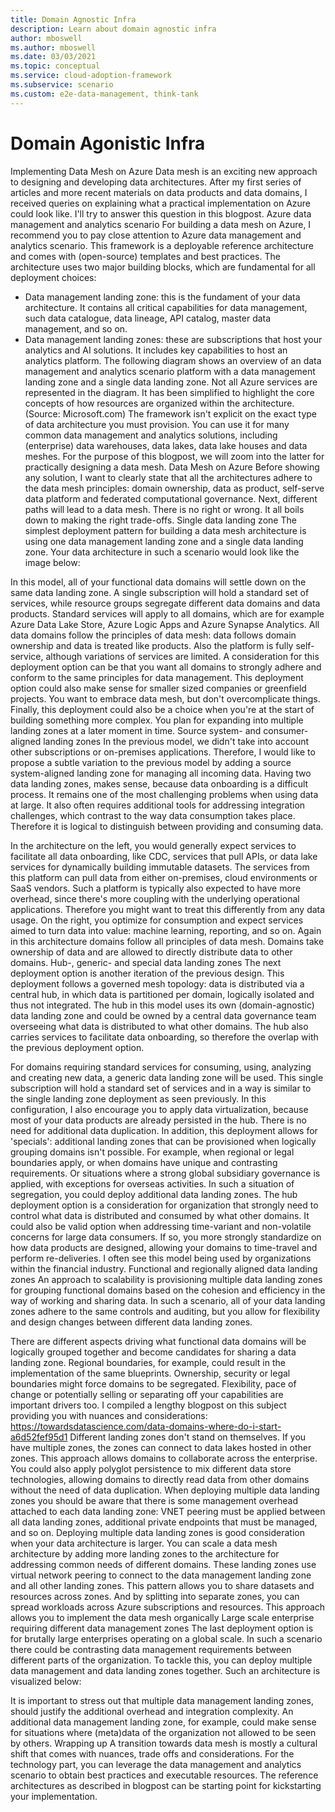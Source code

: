 ```yaml
---
title: Domain Agnostic Infra
description: Learn about domain agnostic infra
author: mboswell
ms.author: mboswell
ms.date: 03/03/2021
ms.topic: conceptual
ms.service: cloud-adoption-framework
ms.subservice: scenario
ms.custom: e2e-data-management, think-tank
---
```


# Domain Agonistic Infra

Implementing Data Mesh on Azure
Data mesh is an exciting new approach to designing and developing data architectures. After my first series of articles and more recent materials on data products and data domains, I received queries on explaining what a practical implementation on Azure could look like. I'll try to answer this question in this blogpost.
Azure data management and analytics scenario
For building a data mesh on Azure, I recommend you to pay close attention to Azure data management and analytics scenario. This framework is a deployable reference architecture and comes with (open-source) templates and best practices. The architecture uses two major building blocks, which are fundamental for all deployment choices:
*    Data management landing zone: this is the fundament of your data architecture. It contains all critical capabilities for data management, such data catalogue, data lineage, API catalog, master data management, and so on.
*    Data management landing zones: these are subscriptions that host your analytics and AI solutions. It includes key capabilities to host an analytics platform.
 The following diagram shows an overview of an data management and analytics scenario platform with a data management landing zone and a single data landing zone. Not all Azure services are represented in the diagram. It has been simplified to highlight the core concepts of how resources are organized within the architecture. (Source: Microsoft.com)
The framework isn't explicit on the exact type of data architecture you must provision. You can use it for many common data management and analytics solutions, including (enterprise) data warehouses, data lakes, data lake houses and data meshes. For the purpose of this blogpost, we will zoom into the latter for practically designing a data mesh.
Data Mesh on Azure
Before showing any solution, I want to clearly state that all the architectures adhere to the data mesh principles: domain ownership, data as product, self-serve data platform and federated computational governance. Next, different paths will lead to a data mesh. There is no right or wrong. It all boils down to making the right trade-offs.
Single data landing zone
The simplest deployment pattern for building a data mesh architecture is using one data management landing zone and a single data landing zone. Your data architecture in such a scenario would look like the image below:
 
In this model, all of your functional data domains will settle down on the same data landing zone. A single subscription will hold a standard set of services, while resource groups segregate different data domains and data products. Standard services will apply to all domains, which are for example Azure Data Lake Store, Azure Logic Apps and Azure Synapse Analytics.
All data domains follow the principles of data mesh: data follows domain ownership and data is treated like products. Also the platform is fully self-service, although variations of services are limited. A consideration for this deployment option can be that you want all domains to strongly adhere and conform to the same principles for data management. This deployment option could also make sense for smaller sized companies or greenfield projects. You want to embrace data mesh, but don't overcomplicate things. Finally, this deployment could also be a choice when you're at the start of building something more complex. You plan for expanding into multiple landing zones at a later moment in time.
Source system- and consumer-aligned landing zones
In the previous model, we didn't take into account other subscriptions or on-premises applications. Therefore, I would like to propose a subtle variation to the previous model by adding a source system-aligned landing zone for managing all incoming data. Having two data landing zones, makes sense, because data onboarding is a difficult process. It remains one of the most challenging problems when using data at large. It also often requires additional tools for addressing integration challenges, which contrast to the way data consumption takes place. Therefore it is logical to distinguish between providing and consuming data.
 
In the architecture on the left, you would generally expect services to facilitate all data onboarding, like CDC, services that pull APIs, or data lake services for dynamically building immutable datasets. The services from this platform can pull data from either on-premises, cloud environments or SaaS vendors. Such a platform is typically also expected to have more overhead, since there's more coupling with the underlying operational applications. Therefore you might want to treat this differently from any data usage.
On the right, you optimize for consumption and expect services aimed to turn data into value: machine learning, reporting, and so on. Again in this architecture domains follow all principles of data mesh. Domains take ownership of data and are allowed to directly distribute data to other domains.
Hub-, generic- and special data landing zones
The next deployment option is another iteration of the previous design. This deployment follows a governed mesh topology: data is distributed via a central hub, in which data is partitioned per domain, logically isolated and thus not integrated. The hub in this model uses its own (domain-agnostic) data landing zone and could be owned by a central data governance team overseeing what data is distributed to what other domains. The hub also carries services to facilitate data onboarding, so therefore the overlap with the previous deployment option.
 
For domains requiring standard services for consuming, using, analyzing and creating new data, a generic data landing zone will be used. This single subscription will hold a standard set of services and in a way is similar to the single landing zone deployment as seen previously. In this configuration, I also encourage you to apply data virtualization, because most of your data products are already persisted in the hub. There is no need for additional data duplication.
In addition, this deployment allows for 'specials': additional landing zones that can be provisioned when logically grouping domains isn't possible. For example, when regional or legal boundaries apply, or when domains have unique and contrasting requirements. Or situations where a strong global subsidiary governance is applied, with exceptions for overseas activities. In such a situation of segregation, you could deploy additional data landing zones.
The hub deployment option is a consideration for organization that strongly need to control what data is distributed and consumed by what other domains. It could also be valid option when addressing time-variant and non-volatile concerns for large data consumers. If so, you more strongly standardize on how data products are designed, allowing your domains to time-travel and perform re-deliveries. I often see this model being used by organizations within the financial industry.
Functional and regionally aligned data landing zones
An approach to scalability is provisioning multiple data landing zones for grouping functional domains based on the cohesion and efficiency in the way of working and sharing data. In such a scenario, all of your data landing zones adhere to the same controls and auditing, but you allow for flexibility and design changes between different data landing zones.
 
There are different aspects driving what functional data domains will be logically grouped together and become candidates for sharing a data landing zone. Regional boundaries, for example, could result in the implementation of the same blueprints. Ownership, security or legal boundaries might force domains to be segregated. Flexibility, pace of change or potentially selling or separating off your capabilities are important drivers too. I compiled a lengthy blogpost on this subject providing you with nuances and considerations: https://towardsdatascience.com/data-domains-where-do-i-start-a6d52fef95d1
Different landing zones don't stand on themselves. If you have multiple zones, the zones can connect to data lakes hosted in other zones. This approach allows domains to collaborate across the enterprise. You could also apply polyglot persistence to mix different data store technologies, allowing domains to directly read data from other domains without the need of data duplication.
When deploying multiple data landing zones you should be aware that there is some management overhead attached to each data landing zone: VNET peering must be applied between all data landing zones, additional private endpoints that must be managed, and so on. 
Deploying multiple data landing zones is good consideration when your data architecture is larger. You can scale a data mesh architecture by adding more landing zones to the architecture for addressing common needs of different domains. These landing zones use virtual network peering to connect to the data management landing zone and all other landing zones. This pattern allows you to share datasets and resources across zones. And by splitting into separate zones, you can spread workloads across Azure subscriptions and resources. This approach allows you to implement the data mesh organically
Large scale enterprise requiring different data management zones
The last deployment option is for brutally large enterprises operating on a global scale. In such a scenario there could be contrasting data management requirements between different parts of the organization. To tackle this, you can deploy multiple data management and data landing zones together. Such an architecture is visualized below:
 
It is important to stress out that multiple data management landing zones, should justify the additional overhead and integration complexity. An additional data management landing zone, for example, could make sense for situations where (meta)data of the organization not allowed to be seen by others.
Wrapping up
A transition towards data mesh is mostly a cultural shift that comes with nuances, trade offs and considerations. For the technology part, you can leverage the data management and analytics scenario to obtain best practices and executable resources. The reference architectures as described in blogpost can be starting point for kickstarting your implementation.



